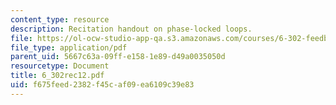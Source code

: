 ```yaml
---
content_type: resource
description: Recitation handout on phase-locked loops.
file: https://ol-ocw-studio-app-qa.s3.amazonaws.com/courses/6-302-feedback-systems-spring-2007/f675feed2382f45caf09ea6109c39e83_6_302rec12.pdf
file_type: application/pdf
parent_uid: 5667c63a-09ff-e158-1e89-d49a0035050d
resourcetype: Document
title: 6_302rec12.pdf
uid: f675feed-2382-f45c-af09-ea6109c39e83
---
```

